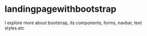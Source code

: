 # landingpagewithbootstrap
I explore more about bootstrap, its components, forms, navbar, text styles.etc
